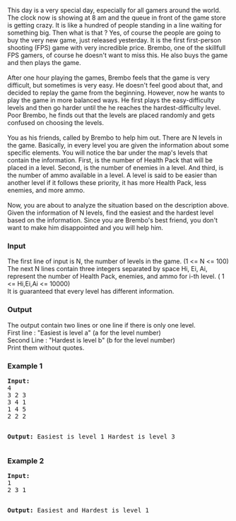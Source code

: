 <p>This day is a very special day, especially for all gamers around the world. The clock now is showing at 8 am and the queue in front of the game store is getting crazy. It is like a hundred of people standing in a line waiting for something big. Then what is that ? Yes, of course the people are going to buy the very new game, just released yesterday. It is the first first-person shooting (FPS) game with very incredible price. Brembo, one of the skillfull FPS gamers, of course he doesn't want to miss this. He also buys the game and then plays the game.<br><br>After one hour playing the games, Brembo feels that the game is very difficult, but sometimes is very easy. He doesn't feel good about that, and decided to replay the game from the beginning. However, now he wants to play the game in more balanced ways. He first plays the easy-difficulty levels and then go harder until the he reaches the hardest-difficulty level. Poor Brembo, he finds out that the levels are placed randomly and gets confused on choosing the levels.<br><br>You as his friends, called by Brembo to help him out. There are N levels in the game. Basically, in every level you are given the information about some specific elements. You will notice the bar under the map's levels that contain the information. First, is the number of Health Pack that will be placed in a level. Second, is the number of enemies in a level. And third, is the number of ammo available in a level. A level is said to be easier than another level if it follows these priority, it has more Health Pack, less enemies, and more ammo.<br><br>Now, you are about to analyze the situation based on the description above. Given the information of N levels, find the easiest and the hardest level based on the information. Since you are Brembo's best friend, you don't want to make him disappointed and you will help him.</p>
<h3>Input</h3>
<p>The first line of input is N, the number of levels in the game. (1 &lt;= N &lt;= 100)<br>The next N lines contain three integers separated by space Hi, Ei, Ai, represent the number of Health Pack, enemies, and ammo for i-th level. ( 1 &lt;= Hi,Ei,Ai &lt;= 10000)<br>It is guaranteed that every level has different information.</p>
<h3>Output</h3>
<p>The output contain two lines or one line if there is only one level.<br>First line : "Easiest is level a" (a for the level number)<br>Second Line : "Hardest is level b" (b for the level number)<br>Print them without quotes.</p>
<h3>Example 1</h3>
<pre><strong>Input:</strong>
4
3 2 3
3 4 1
1 4 5
2 2 2

<strong>Output:</strong>
Easiest is level 1
Hardest is level 3
</pre>
<h3>Example 2</h3>
<pre><strong>Input:</strong>
1
2 3 1

<strong>Output:</strong>
Easiest and Hardest is level 1
</pre>